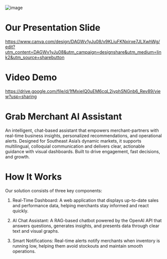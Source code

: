 ![image](https://github.com/user-attachments/assets/ff6cd1ec-d8e3-44ad-b8d8-283296745f07)

# Our Presentation Slide
https://www.canva.com/design/DAGWv1yJu08/v9KLiuFKNxirxe7JLXwhWg/edit?utm_content=DAGWv1yJu08&utm_campaign=designshare&utm_medium=link2&utm_source=sharebutton

# Video Demo
https://drive.google.com/file/d/1fMxieIQ0uEM6cqL2iyphSNGnb6_Rev89/view?usp=sharing

# Grab Merchant AI Assistant
An intelligent, chat-based assistant that empowers merchant-partners with real-time business insights, personalized recommendations, and operational alerts. Designed for Southeast Asia’s dynamic markets, it supports multilingual, colloquial communication and delivers clear, actionable guidance with visual dashboards. Built to drive engagement, fast decisions, and growth.

# How It Works
Our solution consists of three key components:

1. Real-Time Dashboard: A web application that displays up-to-date sales and performance data, helping merchants stay informed and react quickly.

2. AI Chat Assistant: A RAG-based chatbot powered by the OpenAI API that answers questions, generates insights, and presents data through clear text and visual graphs.

3. Smart Notifications: Real-time alerts notify merchants when inventory is running low, helping them avoid stockouts and maintain smooth operations.
